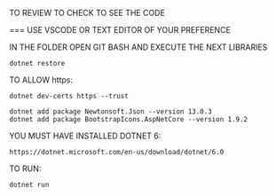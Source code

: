 TO REVIEW
TO CHECK
TO SEE THE CODE

===
USE VSCODE OR TEXT EDITOR OF YOUR PREFERENCE

IN THE FOLDER OPEN GIT BASH AND EXECUTE THE NEXT LIBRARIES
```
dotnet restore
```

TO ALLOW https:
```
dotnet dev-certs https --trust
```

```
dotnet add package Newtonsoft.Json --version 13.0.3
dotnet add package BootstrapIcons.AspNetCore --version 1.9.2
```

YOU MUST HAVE INSTALLED DOTNET 6:
```
https://dotnet.microsoft.com/en-us/download/dotnet/6.0
```

TO RUN:
```
dotnet run
```